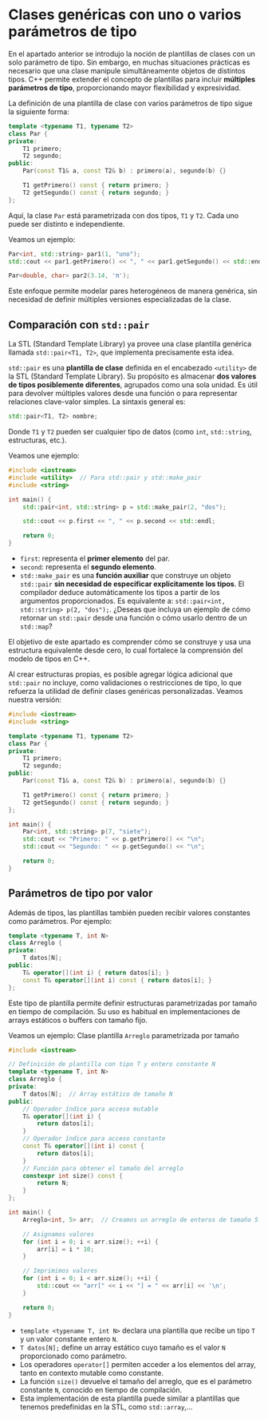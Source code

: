 # Clases genéricas con uno o varios parámetros de tipo

En el apartado anterior se introdujo la noción de plantillas de clases con un solo parámetro de tipo. Sin embargo, en muchas situaciones prácticas es necesario que una clase manipule simultáneamente objetos de distintos tipos. C++ permite extender el concepto de plantillas para incluir **múltiples parámetros de tipo**, proporcionando mayor flexibilidad y expresividad.

La definición de una plantilla de clase con varios parámetros de tipo sigue la siguiente forma:

```cpp
template <typename T1, typename T2>
class Par {
private:
    T1 primero;
    T2 segundo;
public:
    Par(const T1& a, const T2& b) : primero(a), segundo(b) {}

    T1 getPrimero() const { return primero; }
    T2 getSegundo() const { return segundo; }
};
```

Aquí, la clase `Par` está parametrizada con dos tipos, `T1` y `T2`. Cada uno puede ser distinto e independiente.

Veamos un ejemplo:

```cpp
Par<int, std::string> par1(1, "uno");
std::cout << par1.getPrimero() << ", " << par1.getSegundo() << std::endl;

Par<double, char> par2(3.14, 'π');
```

Este enfoque permite modelar pares heterogéneos de manera genérica, sin necesidad de definir múltiples versiones especializadas de la clase.

## Comparación con `std::pair`

La STL (Standard Template Library) ya provee una clase plantilla genérica llamada `std::pair<T1, T2>`, que implementa precisamente esta idea. 

`std::pair` es una **plantilla de clase** definida en el encabezado `<utility>` de la STL (Standard Template Library). Su propósito es almacenar **dos valores de tipos posiblemente diferentes**, agrupados como una sola unidad. Es útil para devolver múltiples valores desde una función o para representar relaciones clave-valor simples. La sintaxis general es:

```cpp
std::pair<T1, T2> nombre;
```
Donde `T1` y `T2` pueden ser cualquier tipo de datos (como `int`, `std::string`, estructuras, etc.).

Veamos une ejemplo:

```cpp
#include <iostream>
#include <utility>  // Para std::pair y std::make_pair
#include <string>

int main() {
    std::pair<int, std::string> p = std::make_pair(2, "dos");

    std::cout << p.first << ", " << p.second << std::endl;

    return 0;
}
```

* `first`: representa el **primer elemento** del par.
* `second`: representa el **segundo elemento**.
* `std::make_pair` es una **función auxiliar** que construye un objeto `std::pair` **sin necesidad de especificar explícitamente los tipos**. El compilador deduce automáticamente los tipos a partir de los argumentos proporcionados. Es equivalente a: `std::pair<int, std::string> p(2, "dos");`.
¿Deseas que incluya un ejemplo de cómo retornar un `std::pair` desde una función o cómo usarlo dentro de un `std::map`?

El objetivo de este apartado es comprender cómo se construye y usa una estructura equivalente desde cero, lo cual fortalece la comprensión del modelo de tipos en C++.

Al crear estructuras propias, es posible agregar lógica adicional que `std::pair` no incluye, como validaciones o restricciones de tipo, lo que refuerza la utilidad de definir clases genéricas personalizadas. Veamos nuestra versión:

```cpp
#include <iostream>
#include <string>

template <typename T1, typename T2>
class Par {
private:
    T1 primero;
    T2 segundo;
public:
    Par(const T1& a, const T2& b) : primero(a), segundo(b) {}

    T1 getPrimero() const { return primero; }
    T2 getSegundo() const { return segundo; }
};

int main() {
    Par<int, std::string> p(7, "siete");
    std::cout << "Primero: " << p.getPrimero() << "\n";
    std::cout << "Segundo: " << p.getSegundo() << "\n";

    return 0;
}
```

## Parámetros de tipo por valor

Además de tipos, las plantillas también pueden recibir valores constantes como parámetros. Por ejemplo:

```cpp
template <typename T, int N>
class Arreglo {
private:
    T datos[N];
public:
    T& operator[](int i) { return datos[i]; }
    const T& operator[](int i) const { return datos[i]; }
};
```

Este tipo de plantilla permite definir estructuras parametrizadas por tamaño en tiempo de compilación. Su uso es habitual en implementaciones de arrays estáticos o buffers con tamaño fijo.


Veamos un ejemplo: Clase plantilla `Arreglo` parametrizada por tamaño

```cpp
#include <iostream>

// Definición de plantilla con tipo T y entero constante N
template <typename T, int N>
class Arreglo {
private:
    T datos[N];  // Array estático de tamaño N
public:
    // Operador índice para acceso mutable
    T& operator[](int i) {
        return datos[i];
    }
    // Operador índice para acceso constante
    const T& operator[](int i) const {
        return datos[i];
    }
    // Función para obtener el tamaño del arreglo
    constexpr int size() const {
        return N;
    }
};

int main() {
    Arreglo<int, 5> arr;  // Creamos un arreglo de enteros de tamaño 5

    // Asignamos valores
    for (int i = 0; i < arr.size(); ++i) {
        arr[i] = i * 10;
    }

    // Imprimimos valores
    for (int i = 0; i < arr.size(); ++i) {
        std::cout << "arr[" << i << "] = " << arr[i] << '\n';
    }

    return 0;
}
```

* `template <typename T, int N>` declara una plantilla que recibe un tipo `T` y un valor constante entero `N`.
* `T datos[N];` define un array estático cuyo tamaño es el valor `N` proporcionado como parámetro.
* Los operadores `operator[]` permiten acceder a los elementos del array, tanto en contexto mutable como constante.
* La función `size()` devuelve el tamaño del arreglo, que es el parámetro constante `N`, conocido en tiempo de compilación.
* Esta implementación de esta plantilla puede similar a plantillas que tenemos predefinidas en la STL, como `std::array`,...